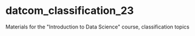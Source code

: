 # datcom_classification_23
Materials for the "Introduction to Data Science" course, classification topics
